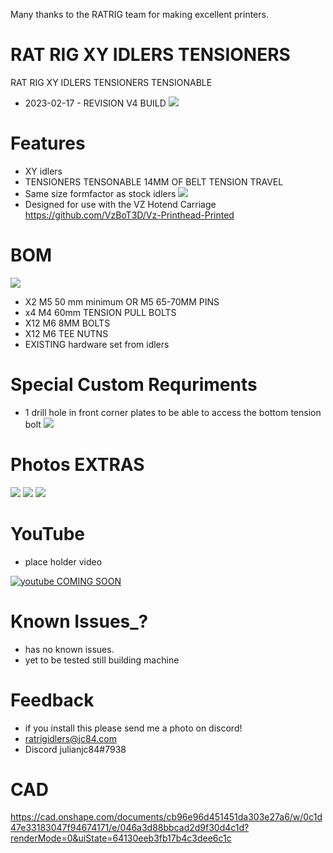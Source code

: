 Many thanks to the RATRIG team for making excellent printers.

# RAT RIG XY IDLERS TENSIONERS

RAT RIG XY IDLERS TENSIONERS TENSIONABLE

- 2023-02-17 - REVISION V4 BUILD
![](images/IDLER_SET.jpg)

# Features

- XY idlers
- TENSIONERS TENSONABLE 14MM OF BELT TENSION TRAVEL
- Same size formfactor as stock idlers
![](images/TOPSIZING.jpg)
- Designed for use with the VZ Hotend Carriage https://github.com/VzBoT3D/Vz-Printhead-Printed

# BOM
![](images/BOM.jpg)
- X2 M5 50 mm minimum OR M5 65-70MM PINS
- x4 M4 60mm TENSION PULL BOLTS
- X12 M6 8MM BOLTS
- X12 M6 TEE NUTNS 
- EXISTING hardware set from idlers

# Special Custom Requriments

- 1 drill hole in front corner plates to be able to access the bottom tension bolt
![](images/FRONTHOLE.jpg)

# Photos EXTRAS

![](images/BULD1.jpg)
![](images/installed1.jpg)
![](images/INSTALLEDSIDE.jpg)

# YouTube

- place holder video

[![youtube COMING SOON](https://img.youtube.com/vi/8w1qv4k_UrQ/0.jpg)](https://www.youtube.com/watch?v=8w1qv4k_UrQ)

# Known Issues_?

- has no known issues.
- yet to be tested still building machine

# Feedback

 - if you install this please send me a photo on discord!
 - ratrigidlers@jc84.com
 - Discord julianjc84#7938
 
 # CAD
 
https://cad.onshape.com/documents/cb96e96d451451da303e27a6/w/0c1d47e33183047f94674171/e/046a3d88bbcad2d9f30d4c1d?renderMode=0&uiState=64130eeb3fb17b4c3dee6c1c